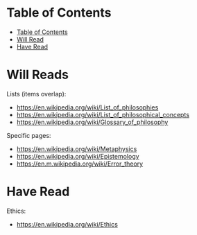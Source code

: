 # Table of Contents

- [Table of Contents](#table-of-contents)
- [Will Read](#will-reads)
- [Have Read](#have-read)

# Will Reads

Lists (items overlap):
- https://en.wikipedia.org/wiki/List_of_philosophies
- https://en.wikipedia.org/wiki/List_of_philosophical_concepts
- https://en.wikipedia.org/wiki/Glossary_of_philosophy

Specific pages:
- https://en.wikipedia.org/wiki/Metaphysics
- https://en.wikipedia.org/wiki/Epistemology
- https://en.m.wikipedia.org/wiki/Error_theory

# Have Read

Ethics:

- https://en.wikipedia.org/wiki/Ethics
